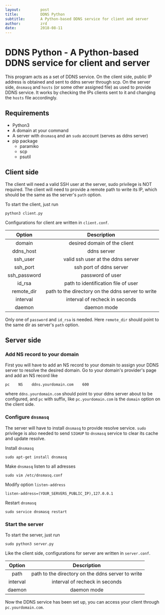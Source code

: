 ```yaml
---
layout:         post
title:          DDNS Python
subtitle:       A Python-based DDNS service for client and server
author:         zrd
date:           2018-08-11
---
```


# DDNS Python - A Python-based DDNS service for client and server

This program acts as a set of DDNS service. On the client side, public IP address is obtained and sent to ddns server through scp.
On the server side, `dnsmasq` and `hosts` (or some other assigned file) as used to provide DDNS service. It works by checking the IPs clients sent to it and changing the `hosts` file accordingly. 

## Requirements

- Python3
- A domain at your command
- A server with `dnsmasq` and an `sudo` account (serves as ddns server)
- pip package
    - paramiko
    - scp
    - psutil

## Client side

The client will need a valid SSH user at the server, sudo privilege is NOT required. The client will need to provide a remote path to write its IP, which should be the same as the server's `path` option.

To start the client, just run

    python3 client.py

Configurations for client are written in `client.conf`.

Option          | Description 
:--------------:|:------------------------:
domain          | desired domain of the client
ddns_host       | ddns server
ssh_user        | valid ssh user at the ddns server
ssh_port        | ssh port of ddns server
ssh_password    | password of user
id_rsa          | path to identification file of user
remote_dir      | path to the directory on the ddns server to write
interval        | interval of recheck in seconds
daemon          | daemon mode

Only one of `password` and `id_rsa` is needed. Here `remote_dir` should point to the same dir as server's `path` option.

## Server side

### Add NS record to your domain

First you will have to add an NS record to your domain to assign your DDNS server to resolve the desired domain. Go to your domain's provider's page and add an NS record like

    pc    NS    ddns.yourdomain.com    600

where `ddns.yourdomain.com` should point to your ddns server about to be configured, and `pc` with suffix, like `pc.yourdomain.com` is the `domain` option on the client side.

### Configure `dnsmasq`

The server will have to install `dnsmasq` to provide resolve service. `sudo` privilege is also needed to send `SIGHUP` to `dnsmasq` service to clear its cache and update resolve.

Install `dnsmasq`

    sudo apt-get install dnsmasq

Make `dnsmasq` listen to all adresses

    sudo vim /etc/dnsmasq.conf

Modify option `listen-address`

    listen-address=(YOUR_SERVERS_PUBLIC_IP),127.0.0.1

Restart `dnsmasq`

    sudo service dnsmasq restart

### Start the server

To start the server, just run

    sudo python3 server.py

Like the client side, configurations for server are written in `server.conf`.

Option          | Description 
:--------------:|:------------------------:
path            | path to the directory on the ddns server to write
interval        | interval of recheck in seconds
daemon          | daemon mode

Now the DDNS service has been set up, you can access your client through `pc.yourdomain.com`.